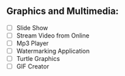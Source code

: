 Graphics and Multimedia:
------------------------

- [ ] Slide Show
- [ ] Stream Video from Online
- [ ] Mp3 Player
- [ ] Watermarking Application
- [ ] Turtle Graphics
- [ ] GIF Creator
